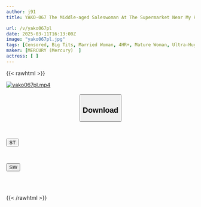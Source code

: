 ```yaml
---
author: j91
title: YAKO-067 The Middle-aged Saleswoman At The Supermarket Near My House Has Huge Breasts. 6 Sex Scenes Recorded. 4 Hours.

url: /v/yako067pl
date: 2025-03-11T16:13:00Z
image: "yako067pl.jpg"
tags: [Censored, Big Tits, Married Woman, 4HR+, Mature Woman, Ultra-Huge Tits	]
maker: [MERCURY (Mercury)  ]
actress: [ ]
---
```



{{< rawhtml >}}

<div class="video" data-videoid="x32OmoWDMDTkA1k">
    <a href="javascript:;">
        <img src="/v/yako067pl/yako067pl.jpg" width="WIDTH" height="HEIGHT" alt="yako067pl.mp4" loading="lazy">
    </a>
</div>

<script type="text/javascript" src="https://j91.asia/asset/on-demand-st.js"></script>

<br>
  <link rel="stylesheet" href="https://j91.asia/asset/bs5.css">
  
  <center>
  <button class="btn btn-primary" type="button" data-bs-toggle="collapse" data-bs-target=".multi-collapse" aria-expanded="false" aria-controls="multiCollapseExample1 multiCollapseExample2"><h2>Download</h2></button></center>
</p>
<div class="row">
  <div class="col">
    <div class="collapse multi-collapse" id="multiCollapseExample1">
      <div class="card card-body">
	      	      <br>
<div class="buttons">  
<p><a href="/v/yako067pl/st.html" target="_blank"><button class="btn-hover color-3"><i class="fa fa-download"></i> ST</button></a></p></div>
    </div>
  </div>
</div>
  <div class="col">
    <div class="collapse multi-collapse" id="multiCollapseExample2">
      <div class="card card-body">
	      <br>
<div class="buttons">
<p><a href="/v/yako067pl/sw.html" target="_blank"><button class="btn-hover color-2"><i class="fa fa-download"></i> SW</button></a></p></div>
<br><br>
      </div>
    </div>
  </div>
</div>

{{< /rawhtml >}}